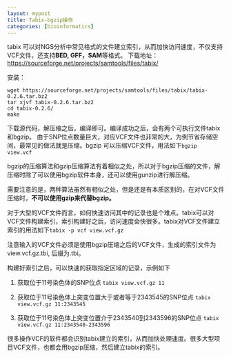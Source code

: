 ```yaml
---
layout: mypost
title: Tabix-bgzip操作
categories: [bioinformatics]
---
```


tabix 可以对NGS分析中常见格式的文件建立索引，从而加快访问速度，不仅支持VCF文件，还支持**BED, GFF，SAM**等格式。
下载地址：https://sourceforge.net/projects/samtools/files/tabix/

安装：
```
wget https://sourceforge.net/projects/samtools/files/tabix/tabix-0.2.6.tar.bz2
tar xjvf tabix-0.2.6.tar.bz2
cd tabix-0.2.6/
make
```

下载源代码，解压缩之后，编译即可。编译成功之后，会有两个可执行文件tabix和bgzip。 由于SNP位点数量巨大，对应VCF文件也非常的大，为例节省存储空间，最常见的做法就是压缩。bgzip 可以压缩VCF文件，用法如下`bgzip  view.vcf`

bgzip的压缩算法和gzip压缩算法有着相似之处，所以对于bgzip压缩的文件，解压缩时除了可以使用bgzip软件本身，还可以使用gunzip进行解压缩。

需要注意的是，两种算法虽然有相似之处，但是还是有本质区别的，在对VCF文件压缩时，**不可以使用gzip来代替bgzip。**

对于大型的VCF文件而言，如何快速访问其中的记录也是个难点。tabix可以对VCF文件构建索引，索引构建好之后，访问速度会快很多。tabix对VCF文件建立索引的用法如下`tabix -p vcf view.vcf.gz`

注意输入的VCF文件必须是使用bgzip压缩之后的VCF文件，生成的索引文件为view.vcf.gz.tbi, 后缀为.tbi。

构建好索引之后，可以快速的获取指定区域的记录，示例如下

1. 获取位于11号染色体的SNP位点 
`tabix view.vcf.gz 11`

2. 获取位于11号染色体上突变位置大于或者等于2343545的SNP位点
`tabix view.vcf.gz 11:2343545`

3. 获取位于11号染色体上突变位置介于2343540到2343596的SNP位点
`tabix view.vcf.gz 11:2343540-2343596`

很多操作VCF的软件都会识别tabix建立的索引，从而加快处理速度。很多大型项目VCF文件，也都会用bgzip压缩，然后建立tabix的索引。

